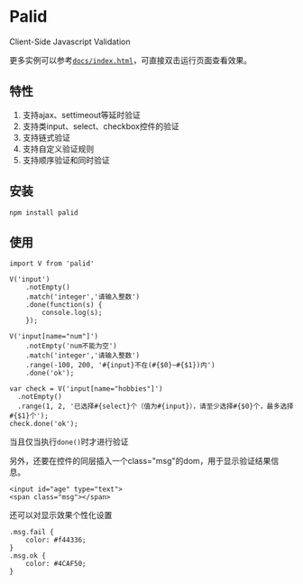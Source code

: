 # Palid
Client-Side Javascript Validation

更多实例可以参考[`docs/index.html`](https://github.com/bili/palid/blob/master/docs/index.html)，可直接双击运行页面查看效果。

## 特性
1. 支持ajax、settimeout等延时验证
2. 支持类input、select、checkbox控件的验证
3. 支持链式验证
4. 支持自定义验证规则
5. 支持顺序验证和同时验证

## 安装
```
npm install palid
```

## 使用
```
import V from 'palid'

V('input')
    .notEmpty()
    .match('integer','请输入整数')
    .done(function(s) {
        console.log(s);
    });
        
V('input[name="num"]')
    .notEmpty('num不能为空')
    .match('integer','请输入整数')
    .range(-100, 200, '#{input}不在(#{$0}~#{$1})内')
    .done('ok');

var check = V('input[name="hobbies"]')
  .notEmpty()
  .range(1, 2, '已选择#{select}个（值为#{input}），请至少选择#{$0}个，最多选择#{$1}个');
check.done('ok');
```

当且仅当执行`done()`时才进行验证</br>

另外，还要在控件的同层插入一个class="msg"的dom，用于显示验证结果信息。
```
<input id="age" type="text">
<span class="msg"></span>
```
还可以对显示效果个性化设置
```
.msg.fail {
    color: #f44336;
}
.msg.ok {
    color: #4CAF50;
}
```

